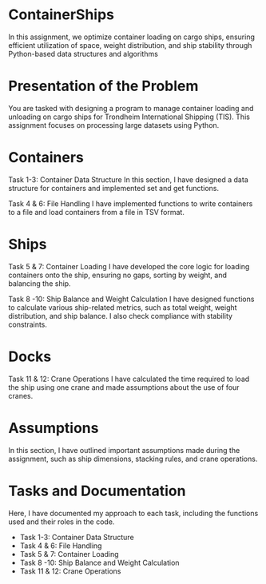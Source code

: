 # ContainerShips
In this assignment, we optimize container loading on cargo ships, ensuring efficient utilization of space, weight distribution, and ship stability through Python-based data structures and algorithms

# Presentation of the Problem
You are tasked with designing a program to manage container loading and unloading on cargo ships for Trondheim International Shipping (TIS). This assignment focuses on processing large datasets using Python.

# Containers
Task 1-3: Container Data Structure
In this section, I have designed a data structure for containers and implemented set and get functions.

Task 4 & 6: File Handling
I have implemented functions to write containers to a file and load containers from a file in TSV format.

# Ships
Task 5 & 7: Container Loading
I have developed the core logic for loading containers onto the ship, ensuring no gaps, sorting by weight, and balancing the ship.

Task 8 -10: Ship Balance and Weight Calculation
I have designed functions to calculate various ship-related metrics, such as total weight, weight distribution, and ship balance. I also check compliance with stability constraints.

# Docks
Task 11 & 12: Crane Operations
I have calculated the time required to load the ship using one crane and made assumptions about the use of four cranes.

# Assumptions
In this section, I have outlined important assumptions made during the assignment, such as ship dimensions, stacking rules, and crane operations.

# Tasks and Documentation
Here, I have documented my approach to each task, including the functions used and their roles in the code.

- Task 1-3: Container Data Structure
- Task 4 & 6: File Handling
- Task 5 & 7: Container Loading
- Task 8 -10: Ship Balance and Weight Calculation
- Task 11 & 12: Crane Operations

